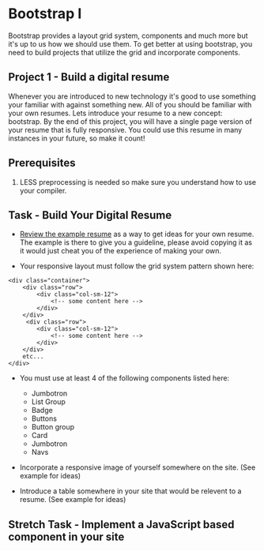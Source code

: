 # Bootstrap I

Bootstrap provides a layout grid system, components and much more but it's up to us how we should use them. To get better at using bootstrap, you need to build projects that utilize the grid and incorporate components.

## Project 1 - Build a digital resume

Whenever you are introduced to new technology it's good to use something your familiar with against something new. All of you should be familiar with your own resumes. Lets introduce your resume to a new concept: bootstrap. By the end of this project, you will have a single page version of your resume that is fully responsive. You could use this resume in many instances in your future, so make it count!

## Prerequisites

1. LESS preprocessing is needed so make sure you understand how to use your compiler.

## Task - Build Your Digital Resume

- [Review the example resume](_example-resume/) as a way to get ideas for your own resume. The example is there to give you a guideline, please avoid copying it as it would just cheat you of the experience of making your own.

- Your responsive layout must follow the grid system pattern shown here:

```
<div class="container">
    <div class="row">
        <div class="col-sm-12">
            <!-- some content here -->
        </div>
    </div>
     <div class="row">
        <div class="col-sm-12">
            <!-- some content here -->
        </div>
    </div>
    etc...
</div>
```

- You must use at least 4 of the following components listed here:

  - Jumbotron
  - List Group
  - Badge
  - Buttons
  - Button group
  - Card
  - Jumbotron
  - Navs

- Incorporate a responsive image of yourself somewhere on the site. (See example for ideas)

- Introduce a table somewhere in your site that would be relevent to a resume. (See example for ideas)

## Stretch Task - Implement a JavaScript based component in your site

